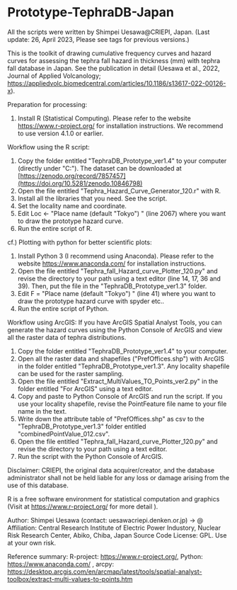 # Prototype-TephraDB-Japan

All the scripts were written by Shimpei Uesawa@CRIEPI, Japan. 
(Last update: 26, April 2023, Please see tags for previous versions.)

This is the toolkit of drawing cumulative frequency curves and hazard curves for assessing the tephra fall hazard in thickness (mm) with tephra fall database in Japan. 
See the publication in detail (Uesawa et al., 2022, Journal of Applied Volcanology; https://appliedvolc.biomedcentral.com/articles/10.1186/s13617-022-00126-x). 

Preparation for processing:
1. Install R (Statistical Computing). Please refer to the website https://www.r-project.org/ for installation instructions. We recommend to use version 4.1.0 or earlier.

Workflow using the R script:
1. Copy the folder entitled "TephraDB_Prototype_ver1.4" to your computer (directly under "C:"). The dataset can be downloaded at [https://zenodo.org/record/7857457](https://doi.org/10.5281/zenodo.10846798)
2. Open the file entitled "Tephra_Hazard_Curve_Generator_120.r" with R.
3. Install all the libraries that you need. See the script.
4. Set the locality name and coordinate.
5. Edit Loc <- "Place name (default "Tokyo") " (line 2067) where you want to draw the prototype hazard curve.
6. Run the entire script of R.

cf.) Plotting with python for better scientific plots:
1. Install Python 3 (I recommend using Anaconda). Please refer to the website https://www.anaconda.com/ for installation instructions. 
2. Open the file entitled "Tephra_fall_Hazard_curve_Plotter_120.py" and revise the directory to your path using a text editor (line 14, 17, 36 and 39). Then, put the file in the "TephraDB_Prototype_ver1.3" folder.
4. Edit F = "Place name (default "Tokyo") " (line 41) where you want to draw the prototype hazard curve with spyder etc..
5. Run the entire script of Python.

Workflow using ArcGIS:
If you have ArcGIS Spatial Analyst Tools, you can generate the hazard curves using the Python Console of ArcGIS and view all the raster data of tephra distributions.
1. Copy the folder entitled "TephraDB_Prototype_ver1.4" to your computer. 
2. Open all the raster data and shapefiles ("PrefOffices.shp") with ArcGIS in the folder entitled "TephraDB_Prototype_ver1.3". Any locality shapefile can be used for the raster sampling.
3. Open the file entitled "Extract_MultiValues_TO_Points_ver2.py" in the folder entitled "For ArcGIS" using a text editor.
4. Copy and paste to Python Console of ArcGIS and run the script. If you use your locality shapefile, revise the PointFeature file name to your file name in the text.
5. Write down the attribute table of "PrefOffices.shp" as csv to the "TephraDB_Prototype_ver1.3" folder entitled "combinedPointValue_012.csv".
6. Open the file entitled "Tephra_fall_Hazard_curve_Plotter_120.py" and revise the directory to your path using a text editor.
11. Run the script with the Python Console of ArcGIS.

Disclaimer:
CRIEPI, the original data acquirer/creator, and the database administrator shall not be held liable for any loss or damage arising from the use of this database.

R is a free software environment for statistical computation and graphics (Visit at https://www.r-project.org/ for more detail ).

Author: Shimpei Uesawa (contact: uesawa<at>criepi.denken.or.jp) <at> -> @
Affiliation: Central Research Institute of Electric Power Industory, Nuclear Risk Research Center, Abiko, Chiba, Japan
Source Code License: GPL. Use at your own risk.

Reference summary:
  R-project: https://www.r-project.org/,
  Python: https://www.anaconda.com/ ,
  arcpy: https://desktop.arcgis.com/en/arcmap/latest/tools/spatial-analyst-toolbox/extract-multi-values-to-points.htm
